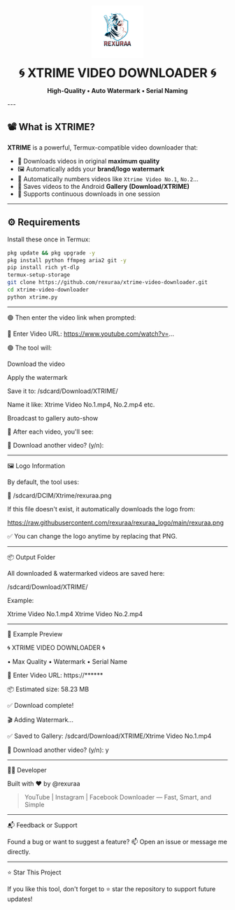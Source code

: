 <p align="center">
  <img src="https://raw.githubusercontent.com/rexuraa/rexuraa_logo/main/rexuraa.png" width="120" height="120" alt="Rexuraa Logo"/>
</p>

<p align="center">
  <strong style="font-size: 28px;">🌀 XTRIME VIDEO DOWNLOADER 🌀</strong>
</p>

<p align="center"><strong>High-Quality • Auto Watermark • Serial Naming</strong></p>
---

## 📽️ What is XTRIME?

**XTRIME** is a powerful, Termux-compatible video downloader that:
- 🚀 Downloads videos in original **maximum quality**
- 🖼️ Automatically adds your **brand/logo watermark**
- 🔢 Automatically numbers videos like `Xtrime Video No.1`, `No.2`...
- 📁 Saves videos to the Android **Gallery (Download/XTRIME)**
- 🔁 Supports continuous downloads in one session

---

## ⚙️ Requirements

Install these once in Termux:

```bash
pkg update && pkg upgrade -y
pkg install python ffmpeg aria2 git -y
pip install rich yt-dlp
termux-setup-storage
git clone https://github.com/rexuraa/xtrime-video-downloader.git
cd xtrime-video-downloader
python xtrime.py
```
---
🟢 Then enter the video link when prompted:

🔗 Enter Video URL: https://www.youtube.com/watch?v=...

🟢 The tool will:

Download the video

Apply the watermark

Save it to: /sdcard/Download/XTRIME/

Name it like: Xtrime Video No.1.mp4, No.2.mp4 etc.

Broadcast to gallery auto-show


🔁 After each video, you'll see:

🔁 Download another video? (y/n):


---

🖼️ Logo Information

By default, the tool uses:

📁 /sdcard/DCIM/Xtrime/rexuraa.png

If this file doesn't exist, it automatically downloads the logo from:

https://raw.githubusercontent.com/rexuraa/rexuraa_logo/main/rexuraa.png

✅ You can change the logo anytime by replacing that PNG.


---

📦 Output Folder

All downloaded & watermarked videos are saved here:

/sdcard/Download/XTRIME/

Example:

Xtrime Video No.1.mp4
Xtrime Video No.2.mp4


---

💬 Example Preview

🌀 XTRIME VIDEO DOWNLOADER 🌀

• Max Quality
• Watermark
• Serial Name

🔗 Enter Video URL: https://******

📦 Estimated size: 58.23 MB

✅ Download complete!

🎬 Adding Watermark...

✅ Saved to Gallery: /sdcard/Download/XTRIME/Xtrime Video No.1.mp4

🔁 Download another video? (y/n): y

---

👨‍💻 Developer

Built with ❤️ by @rexuraa

> YouTube | Instagram | Facebook Downloader — Fast, Smart, and Simple




---

📬 Feedback or Support

Found a bug or want to suggest a feature?
📫 Open an issue or message me directly.


---

⭐ Star This Project

If you like this tool, don't forget to ⭐ star the repository to support future updates!
